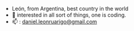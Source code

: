 -  León, from Argentina, best country in the world
- 👀 interested in all sort of things, one is coding.
- 📫 : daniel.leonruarigo@gmail.com

